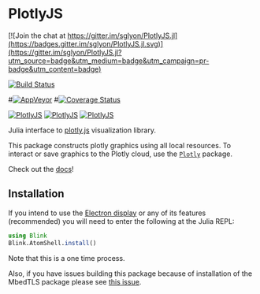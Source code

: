 # PlotlyJS

[![Join the chat at https://gitter.im/sglyon/PlotlyJS.jl](https://badges.gitter.im/sglyon/PlotlyJS.jl.svg)](https://gitter.im/sglyon/PlotlyJS.jl?utm_source=badge&utm_medium=badge&utm_campaign=pr-badge&utm_content=badge)

[![Build Status](https://travis-ci.org/sglyon/PlotlyJS.jl.svg?branch=master)](https://travis-ci.org/sglyon/PlotlyJS.jl)

#[![AppVeyor](https://ci.appveyor.com/api/projects/status/mue0n1yhlxq4ok8d/branch/master?svg=true)](https://ci.appveyor.com/project/sglyon/plotlyjs-jl/branch/master)
#[![Coverage Status](https://img.shields.io/coveralls/sglyon/PlotlyJS.jl.svg)](https://coveralls.io/r/sglyon/PlotlyJS.jl)

[![PlotlyJS](http://pkg.julialang.org/badges/PlotlyJS_0.4.svg)](http://pkg.julialang.org/?pkg=PlotlyJS)
[![PlotlyJS](http://pkg.julialang.org/badges/PlotlyJS_0.5.svg)](http://pkg.julialang.org/?pkg=PlotlyJS)
[![PlotlyJS](http://pkg.julialang.org/badges/PlotlyJS_0.6.svg)](http://pkg.julialang.org/?pkg=PlotlyJS)

Julia interface to [plotly.js][_plotlyjs] visualization library.

This package constructs plotly graphics using all local resources. To interact or save graphics to the Plotly cloud, use the  [`Plotly`](https://github.com/plotly/Plotly.jl) package.

Check out the [docs](http://spencerlyon.com/PlotlyJS.jl/)!



[_plotlyjs]: https://plot.ly/javascript

## Installation

If you intend to use the [Electron display](http://spencerlyon.com/PlotlyJS.jl/syncplots/#electronplot) or any of its features (recommended) you will need to enter the following at the Julia REPL:

```julia
using Blink
Blink.AtomShell.install()
```

Note that this is a one time process.

Also, if you have issues building this package because of installation of the MbedTLS  package please see [this issue](https://github.com/sglyon/PlotlyJS.jl/issues/83).


